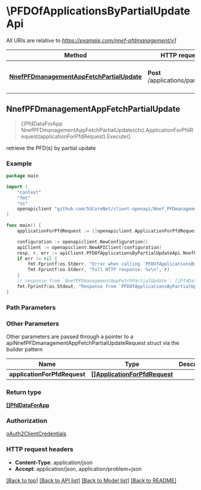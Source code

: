 # \PFDOfApplicationsByPartialUpdateApi

All URIs are relative to *https://example.com/nnef-pfdmanagement/v1*

Method | HTTP request | Description
------------- | ------------- | -------------
[**NnefPFDmanagementAppFetchPartialUpdate**](PFDOfApplicationsByPartialUpdateApi.md#NnefPFDmanagementAppFetchPartialUpdate) | **Post** /applications/partialpull | retrieve the PFD(s) by partial update



## NnefPFDmanagementAppFetchPartialUpdate

> []PfdDataForApp NnefPFDmanagementAppFetchPartialUpdate(ctx).ApplicationForPfdRequest(applicationForPfdRequest).Execute()

retrieve the PFD(s) by partial update

### Example

```go
package main

import (
    "context"
    "fmt"
    "os"
    openapiclient "github.com/5GCoreNet/client-openapi/Nnef_PFDmanagement"
)

func main() {
    applicationForPfdRequest := []openapiclient.ApplicationForPfdRequest{*openapiclient.NewApplicationForPfdRequest("ApplicationId_example")} // []ApplicationForPfdRequest | 

    configuration := openapiclient.NewConfiguration()
    apiClient := openapiclient.NewAPIClient(configuration)
    resp, r, err := apiClient.PFDOfApplicationsByPartialUpdateApi.NnefPFDmanagementAppFetchPartialUpdate(context.Background()).ApplicationForPfdRequest(applicationForPfdRequest).Execute()
    if err != nil {
        fmt.Fprintf(os.Stderr, "Error when calling `PFDOfApplicationsByPartialUpdateApi.NnefPFDmanagementAppFetchPartialUpdate``: %v\n", err)
        fmt.Fprintf(os.Stderr, "Full HTTP response: %v\n", r)
    }
    // response from `NnefPFDmanagementAppFetchPartialUpdate`: []PfdDataForApp
    fmt.Fprintf(os.Stdout, "Response from `PFDOfApplicationsByPartialUpdateApi.NnefPFDmanagementAppFetchPartialUpdate`: %v\n", resp)
}
```

### Path Parameters



### Other Parameters

Other parameters are passed through a pointer to a apiNnefPFDmanagementAppFetchPartialUpdateRequest struct via the builder pattern


Name | Type | Description  | Notes
------------- | ------------- | ------------- | -------------
 **applicationForPfdRequest** | [**[]ApplicationForPfdRequest**](ApplicationForPfdRequest.md) |  | 

### Return type

[**[]PfdDataForApp**](PfdDataForApp.md)

### Authorization

[oAuth2ClientCredentials](../README.md#oAuth2ClientCredentials)

### HTTP request headers

- **Content-Type**: application/json
- **Accept**: application/json, application/problem+json

[[Back to top]](#) [[Back to API list]](../README.md#documentation-for-api-endpoints)
[[Back to Model list]](../README.md#documentation-for-models)
[[Back to README]](../README.md)

